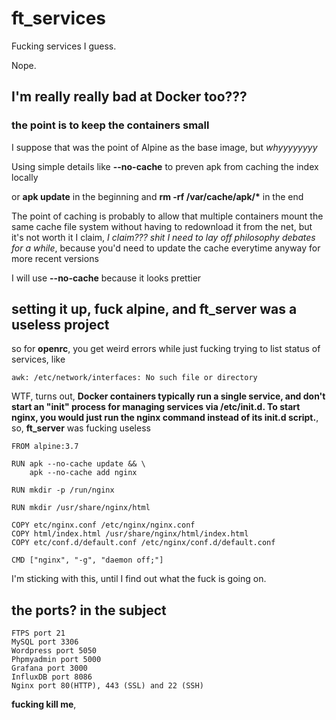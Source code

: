 # ft_services
Fucking services I guess.

Nope.
## I'm really really bad at Docker too???
### the point is to keep the containers small
I suppose that was the point of Alpine as the base image, but *whyyyyyyyy*

Using simple details like **--no-cache** to preven apk from caching the index locally

or **apk update** in the beginning and **rm -rf /var/cache/apk/\*** in the end

The point of caching is probably to allow that multiple containers mount the same cache file system without having to redownload it from the net, but it's not worth it I claim, *I claim??? shit I need to lay off philosophy debates for a while*, because you'd need to update the cache everytime anyway for more recent versions

I will use **--no-cache** because it looks prettier

## setting it up, fuck alpine, and ft_server was a useless project
so for **openrc**, you get weird errors while just fucking trying to list status of services, like 
```
awk: /etc/network/interfaces: No such file or directory
```
WTF, turns out, **Docker containers typically run a single service, and don't start an "init" process for managing services via /etc/init.d. To start nginx, you would just run the nginx command instead of its init.d script.**, so, **ft_server** was fucking useless
````
FROM alpine:3.7

RUN apk --no-cache update && \
    apk --no-cache add nginx

RUN mkdir -p /run/nginx

RUN mkdir /usr/share/nginx/html

COPY etc/nginx.conf /etc/nginx/nginx.conf
COPY html/index.html /usr/share/nginx/html/index.html
COPY etc/conf.d/default.conf /etc/nginx/conf.d/default.conf

CMD ["nginx", "-g", "daemon off;"]
````
I'm sticking with this, until I find out what the fuck is going on.

## the ports? in the subject
```
FTPS port 21
MySQL port 3306
Wordpress port 5050
Phpmyadmin port 5000
Grafana port 3000
InfluxDB port 8086
Nginx port 80(HTTP), 443 (SSL) and 22 (SSH)
```

**fucking kill me**, 